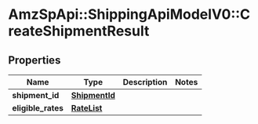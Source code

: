 # AmzSpApi::ShippingApiModelV0::CreateShipmentResult

## Properties
Name | Type | Description | Notes
------------ | ------------- | ------------- | -------------
**shipment_id** | [**ShipmentId**](ShipmentId.md) |  | 
**eligible_rates** | [**RateList**](RateList.md) |  | 

